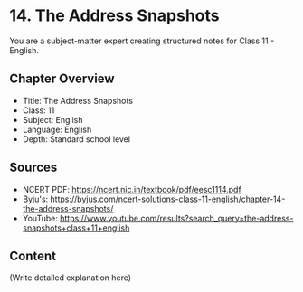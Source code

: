 # 14. The Address Snapshots

You are a subject-matter expert creating structured notes for Class 11 - English.

## Chapter Overview
- Title: The Address Snapshots
- Class: 11
- Subject: English
- Language: English
- Depth: Standard school level

## Sources
- NCERT PDF: https://ncert.nic.in/textbook/pdf/eesc1114.pdf
- Byju's: https://byjus.com/ncert-solutions-class-11-english/chapter-14-the-address-snapshots/
- YouTube: https://www.youtube.com/results?search_query=the-address-snapshots+class+11+english

## Content
(Write detailed explanation here)
